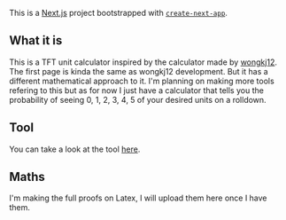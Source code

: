 This is a [Next.js](https://nextjs.org/) project bootstrapped with [`create-next-app`](https://github.com/vercel/next.js/tree/canary/packages/create-next-app).

## What it is

This is a TFT unit calculator inspired by the calculator made by [wongkj12](https://github.com/wongkj12/TFT-Rolling-Odds-Calculator). The first page is kinda the same as wongkj12 development. But it has a different mathematical approach to it. I'm planning on making more tools refering to this but as for now I just have a calculator that tells you the probability of seeing 0, 1, 2, 3, 4, 5 of your desired units on a rolldown.

## Tool

You can take a look at the tool [here](https://tft-calculator-sergiopereos-projects.vercel.app/).

## Maths

I'm making the full proofs on Latex, I will upload them here once I have them.
